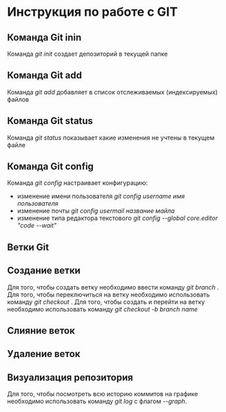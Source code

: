 # Инструкция по работе с GIT
## Команда Git inin
Команда *git init* создает депозиторий в текущей папке
## Команда Git add
Команда *git add* добавляет в список отслеживаемых (индексируемых) файлов
## Команда Git status
Команда *git status* показывает какие изменения не учтены в текущем файле
## Команда Git config
Команда *git config* настраивает конфигурацию:
* изменение имени пользователя *git config username имя пользователя*
* изменение почты *git config usermail название майла*
* изменение типа редактора текстового *git config --global core.editor "code --wait"*

## Ветки Git

## Создание ветки
Для того, чтобы создать ветку необходимо ввести команду *git branch <branch name>*. Для того, чтобы переключиться на ветку необходимо использовать команду *git checkout <branch name>*. Для того, чтобы создать и перейти на ветку необходимо использовать команду *git checkout -b *branch name**

## Слияние веток

## Удаление веток

## Визуализация репозитория
Для того, чтобы посмотреть всю историю коммитов на графике необходимо использовать команду *git log* с флагом *--graph*.
